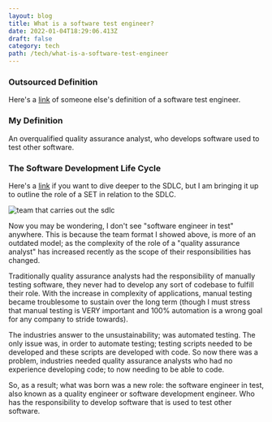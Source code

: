 ```yaml
---
layout: blog
title: What is a software test engineer?
date: 2022-01-04T18:29:06.413Z
draft: false
category: tech
path: /tech/what-is-a-software-test-engineer
---
```

### Outsourced Definition

Here's a <a href="https://www.betterteam.com/software-test-engineer-job-description" target="_blank">link</a> of someone else's definition of a software test engineer.

### My Definition

An overqualified quality assurance analyst, who develops software used to test other software.

### The Software Development Life Cycle

Here's a <a href="https://www.tutorialspoint.com/sdlc/sdlc_overview.htm" target="_blank">link</a> if you want to dive deeper to the SDLC, but I am bringing it up to outline the role of a SET in relation to the SDLC.

![team that carries out the sdlc](/img/sdlc-team.png "team-that-carries-out-the-sdlc")

Now you may be wondering, I don't see "software engineer in test" anywhere. This is because the team format I showed above, is more of an outdated model; as the complexity of the role of a "quality assurance analyst" has increased recently as the scope of their responsibilities has changed. 

Traditionally quality assurance analysts had the responsibility of manually testing software, they never had to develop any sort of codebase to fulfill their role. With the increase in complexity of applications, manual testing became troublesome to sustain over the long term (though I must stress that manual testing is VERY important and 100% automation is a wrong goal for any company to stride towards). 

The industries answer to the unsustainability; was automated testing. The only issue was, in order to automate testing; testing scripts needed to be developed and these scripts are developed with code. So now there was a problem, industries needed quality assurance analysts who had no experience developing code; to now needing to be able to code. 

So, as a result; what was born was a new role: the software engineer in test, also known as a quality engineer or software development engineer. Who has the responsibility to develop software that is used to test other software.